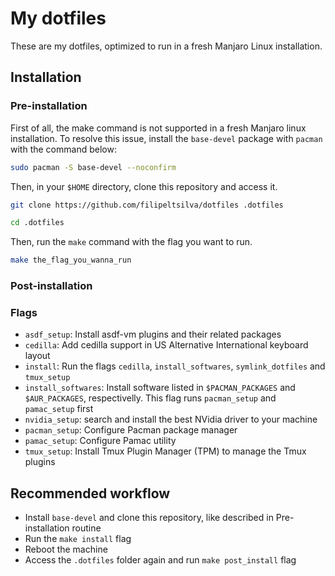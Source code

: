# My dotfiles

These are my dotfiles, optimized to run in a fresh Manjaro Linux installation.

## Installation

### Pre-installation

First of all, the make command is not supported in a fresh Manjaro linux installation. To resolve this issue, install the `base-devel` package with `pacman` with the command below:

```bash
sudo pacman -S base-devel --noconfirm
```

Then, in your `$HOME` directory, clone this repository and access it.

```bash
git clone https://github.com/filipeltsilva/dotfiles .dotfiles

cd .dotfiles
```

Then, run the `make` command with the flag you want to run.

```bash
make the_flag_you_wanna_run
```

### Post-installation

### Flags

- `asdf_setup`: Install asdf-vm plugins and their related packages
- `cedilla`: Add cedilla support in US Alternative International keyboard layout
- `install`: Run the flags `cedilla`, `install_softwares`, `symlink_dotfiles` and `tmux_setup`
- `install_softwares`: Install software listed in `$PACMAN_PACKAGES` and `$AUR_PACKAGES`, respectivelly. This flag runs `pacman_setup` and `pamac_setup` first
- `nvidia_setup`: search and install the best NVidia driver to your machine
- `pacman_setup`: Configure Pacman package manager
- `pamac_setup`: Configure Pamac utility
- `tmux_setup`: Install Tmux Plugin Manager (TPM) to manage the Tmux plugins

## Recommended workflow

- Install `base-devel` and clone this repository, like described in Pre-installation routine
- Run the `make install` flag
- Reboot the machine
- Access the `.dotfiles` folder again and run `make post_install` flag
